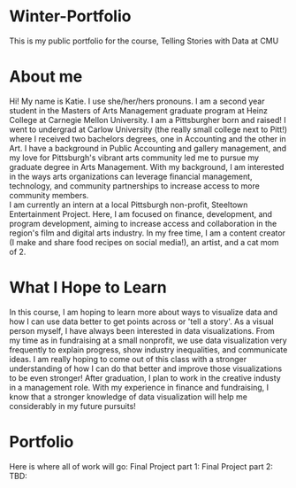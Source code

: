 # Winter-Portfolio
This is my public portfolio for the course, Telling Stories with Data at CMU

# About me
Hi! My name is Katie. I use she/her/hers pronouns. I am a second year student in the Masters of Arts Management graduate program at Heinz College at Carnegie Mellon University. I am a Pittsburgher born and raised! I went to undergrad at Carlow University (the really small college next to Pitt!) where I received two bachelors degrees, one in Accounting and the other in Art. I have a background in Public Accounting and gallery management, and my love for Pittsburgh's vibrant arts community led me to pursue my graduate degree in Arts Management. With my background, I am interested in the ways arts organizations can leverage financial management, technology, and community partnerships to increase access to more community members.  
I am currently an intern at a local Pittsburgh non-profit, Steeltown Entertainment Project. Here, I am focused on finance, development, and program development, aiming to increase access and collaboration in the region's film and digital arts industry. In my free time, I am a content creator (I make and share food recipes on social media!), an artist, and a cat mom of 2. 

# What I Hope to Learn
In this course, I am hoping to learn more about ways to visualize data and how I can use data better to get points across or 'tell a story'. As a visual person myself, I have always been interested in data visualizations. From my time as in fundraising at a small nonprofit, we use data visualization very frequently to explain progress, show industry inequalities, and communicate ideas. I am really hoping to come out of this class with a stronger understanding of how I can do that better and improve those visualizations to be even stronger! 
After graduation, I plan to work in the creative industy in a management role. With my experience in finance and fundraising, I know that a stronger knowledge of data visualization will help me considerably in my future pursuits! 


# Portfolio
Here is where all of work will go:
Final Project part 1:
Final Project part 2: 
TBD:
